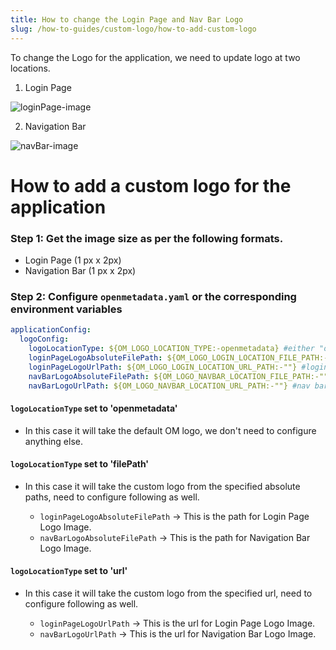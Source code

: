 ```yaml
---
title: How to change the Login Page and Nav Bar Logo
slug: /how-to-guides/custom-logo/how-to-add-custom-logo
---
```


To change the Logo for the application, we need to update logo at two locations.

1. Login Page

<Image src="/images/how-to-guides/custom-logo/login-Page-Logo.png" alt="loginPage-image"/>

2. Navigation Bar

<Image src="/images/how-to-guides/custom-logo/nav-Bar-Logo.png" alt="navBar-image"/>

# How to add a custom logo for the application

### Step 1: Get the image size as per the following formats.

- Login Page (1 px x 2px)
- Navigation Bar (1 px x 2px)

### Step 2: Configure `openmetadata.yaml` or the corresponding environment variables

```yaml
applicationConfig:
  logoConfig:
    logoLocationType: ${OM_LOGO_LOCATION_TYPE:-openmetadata} #either "openmetadata' or { "url" or "filePath" , based on this specify either '*AbsoluteFilePath' or '*LogoUrlPath' }
    loginPageLogoAbsoluteFilePath: ${OM_LOGO_LOGIN_LOCATION_FILE_PATH:-""} #login page logo , work in "filePath" mode
    loginPageLogoUrlPath: ${OM_LOGO_LOGIN_LOCATION_URL_PATH:-""} #login page logo , work in "url" mode
    navBarLogoAbsoluteFilePath: ${OM_LOGO_NAVBAR_LOCATION_FILE_PATH:-""} #nav bar logo , work in "filePath" mode
    navBarLogoUrlPath: ${OM_LOGO_NAVBAR_LOCATION_URL_PATH:-""} #nav bar logo , work in "url" mode
```
#### `logoLocationType` set to 'openmetadata'

- In this case it will take the default OM logo, we don't need to configure anything else.

#### `logoLocationType` set to 'filePath'

- In this case it will take the custom logo from the specified absolute paths, need to configure following as well.

  - `loginPageLogoAbsoluteFilePath` -> This is the path for Login Page Logo Image.
  - `navBarLogoAbsoluteFilePath` -> This is the path for Navigation Bar Logo Image.

#### `logoLocationType` set to 'url'

- In this case it will take the custom logo from the specified url, need to configure following as well.

    - `loginPageLogoUrlPath` -> This is the url for Login Page Logo Image.
    - `navBarLogoUrlPath` -> This is the url for Navigation Bar Logo Image.
